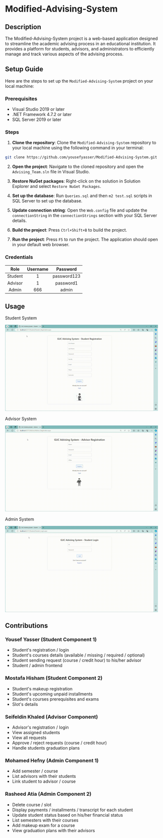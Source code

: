 # Modified-Advising-System

## Description

The Modified-Advising-System project is a web-based application designed to streamline the academic advising process in an educational institution. It provides a platform for students, advisors, and administrators to efficiently manage and track various aspects of the advising process.

## Setup Guide

Here are the steps to set up the `Modified-Advising-System` project on your local machine:

### Prerequisites

- Visual Studio 2019 or later
- .NET Framework 4.7.2 or later
- SQL Server 2019 or later

### Steps

1. **Clone the repository**: Clone the `Modified-Advising-System` repository to your local machine using the following command in your terminal:

```bash
git clone https://github.com/yousefyasser/Modified-Advising-System.git
```

2. **Open the project**: Navigate to the cloned repository and open the `Advising_Team.sln` file in Visual Studio.

3. **Restore NuGet packages**: Right-click on the solution in Solution Explorer and select `Restore NuGet Packages`.

4. **Set up the database**: Run `Queries.sql` and then `m2 test.sql` scripts in SQL Server to set up the database.

5. **Update connection string**: Open the `Web.config` file and update the `connectionString` in the `connectionStrings` section with your SQL Server details.

6. **Build the project**: Press `Ctrl+Shift+B` to build the project.

7. **Run the project**: Press `F5` to run the project. The application should open in your default web browser.

### Credentials

| Role    | Username | Password    |
| :-----: | :------: | :---------: |
| Student |    1     | password123 |
| Advisor |    1     | password1   |
| Admin   |   666    | admin       |

## Usage

Student System

![Student component](Advising_Team/Advising_Team/Assets/Student.gif)

Advisor System

![Student component](Advising_Team/Advising_Team/Assets/Advisor.gif)

Admin System

![Student component](Advising_Team/Advising_Team/Assets/Admin.gif)

## Contributions

### Yousef Yasser (Student Component 1)

- Student's registration / login
- Student's courses details (available / missing / required / optional)
- Student sending request (course / credit hour) to his/her advisor
- Student / admin frontend

### Mostafa Hisham (Student Component 2)

- Student's makeup registration
- Student's upcoming unpaid installments
- Student's courses prerequisites and exams
- Slot's details

### Seifeldin Khaled (Advisor Component)

- Advisor's registration / login
- View assigned students
- View all requests
- Approve / reject requests (course / credit hour)
- Handle students graduation plans

### Mohamed Hefny (Admin Component 1)

- Add semester / course
- List advisors with their students
- Link student to advisor / course

### Rasheed Atia (Admin Component 2)

- Delete course / slot
- Display payments / installments / transcript for each student
- Update student status based on his/her financial status
- List semesters with their courses
- Add makeup exam for a course
- View graduation plans with their advisors
